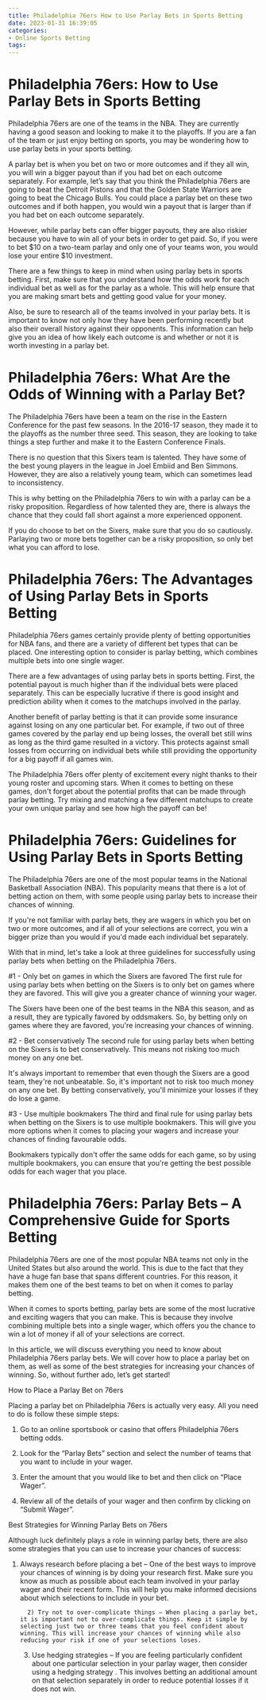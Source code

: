 ```yaml
---
title: Philadelphia 76ers How to Use Parlay Bets in Sports Betting
date: 2023-01-31 16:39:05
categories:
- Online Sports Betting
tags:
---
```



#  Philadelphia 76ers: How to Use Parlay Bets in Sports Betting

Philadelphia 76ers are one of the teams in the NBA. They are currently having a good season and looking to make it to the playoffs. If you are a fan of the team or just enjoy betting on sports, you may be wondering how to use parlay bets in your sports betting.

A parlay bet is when you bet on two or more outcomes and if they all win, you will win a bigger payout than if you had bet on each outcome separately. For example, let’s say that you think the Philadelphia 76ers are going to beat the Detroit Pistons and that the Golden State Warriors are going to beat the Chicago Bulls. You could place a parlay bet on these two outcomes and if both happen, you would win a payout that is larger than if you had bet on each outcome separately.

However, while parlay bets can offer bigger payouts, they are also riskier because you have to win all of your bets in order to get paid. So, if you were to bet $10 on a two-team parlay and only one of your teams won, you would lose your entire $10 investment.

There are a few things to keep in mind when using parlay bets in sports betting. First, make sure that you understand how the odds work for each individual bet as well as for the parlay as a whole. This will help ensure that you are making smart bets and getting good value for your money.

Also, be sure to research all of the teams involved in your parlay bets. It is important to know not only how they have been performing recently but also their overall history against their opponents. This information can help give you an idea of how likely each outcome is and whether or not it is worth investing in a parlay bet.

#  Philadelphia 76ers: What Are the Odds of Winning with a Parlay Bet? 

The Philadelphia 76ers have been a team on the rise in the Eastern Conference for the past few seasons. In the 2016-17 season, they made it to the playoffs as the number three seed. This season, they are looking to take things a step further and make it to the Eastern Conference Finals.

There is no question that this Sixers team is talented. They have some of the best young players in the league in Joel Embiid and Ben Simmons. However, they are also a relatively young team, which can sometimes lead to inconsistency.

This is why betting on the Philadelphia 76ers to win with a parlay can be a risky proposition. Regardless of how talented they are, there is always the chance that they could fall short against a more experienced opponent.

If you do choose to bet on the Sixers, make sure that you do so cautiously. Parlaying two or more bets together can be a risky proposition, so only bet what you can afford to lose.

#  Philadelphia 76ers: The Advantages of Using Parlay Bets in Sports Betting 

Philadelphia 76ers games certainly provide plenty of betting opportunities for NBA fans, and there are a variety of different bet types that can be placed. One interesting option to consider is parlay betting, which combines multiple bets into one single wager.

There are a few advantages of using parlay bets in sports betting. First, the potential payout is much higher than if the individual bets were placed separately. This can be especially lucrative if there is good insight and prediction ability when it comes to the matchups involved in the parlay.

Another benefit of parlay betting is that it can provide some insurance against losing on any one particular bet. For example, if two out of three games covered by the parlay end up being losses, the overall bet still wins as long as the third game resulted in a victory. This protects against small losses from occurring on individual bets while still providing the opportunity for a big payoff if all games win.

The Philadelphia 76ers offer plenty of excitement every night thanks to their young roster and upcoming stars. When it comes to betting on these games, don't forget about the potential profits that can be made through parlay betting. Try mixing and matching a few different matchups to create your own unique parlay and see how high the payoff can be!

# Philadelphia 76ers: Guidelines for Using Parlay Bets in Sports Betting 

The Philadelphia 76ers are one of the most popular teams in the National Basketball Association (NBA). This popularity means that there is a lot of betting action on them, with some people using parlay bets to increase their chances of winning.

If you're not familiar with parlay bets, they are wagers in which you bet on two or more outcomes, and if all of your selections are correct, you win a bigger prize than you would if you'd made each individual bet separately.

With that in mind, let's take a look at three guidelines for successfully using parlay bets when betting on the Philadelphia 76ers.

#1 - Only bet on games in which the Sixers are favored
The first rule for using parlay bets when betting on the Sixers is to only bet on games where they are favored. This will give you a greater chance of winning your wager.

The Sixers have been one of the best teams in the NBA this season, and as a result, they are typically favored by oddsmakers. So, by betting only on games where they are favored, you're increasing your chances of winning.

#2 - Bet conservatively 
The second rule for using parlay bets when betting on the Sixers is to bet conservatively. This means not risking too much money on any one bet.

It's always important to remember that even though the Sixers are a good team, they're not unbeatable. So, it's important not to risk too much money on any one bet. By betting conservatively, you'll minimize your losses if they do lose a game.

#3 - Use multiple bookmakers 
The third and final rule for using parlay bets when betting on the Sixers is to use multiple bookmakers. This will give you more options when it comes to placing your wagers and increase your chances of finding favourable odds.

Bookmakers typically don't offer the same odds for each game, so by using multiple bookmakers, you can ensure that you're getting the best possible odds for each wager that you place.

# Philadelphia 76ers: Parlay Bets – A Comprehensive Guide for Sports Betting

Philadelphia 76ers are one of the most popular NBA teams not only in the United States but also around the world. This is due to the fact that they have a huge fan base that spans different countries. For this reason, it makes them one of the best teams to bet on when it comes to parlay betting.

When it comes to sports betting, parlay bets are some of the most lucrative and exciting wagers that you can make. This is because they involve combining multiple bets into a single wager, which offers you the chance to win a lot of money if all of your selections are correct.

In this article, we will discuss everything you need to know about Philadelphia 76ers parlay bets. We will cover how to place a parlay bet on them, as well as some of the best strategies for increasing your chances of winning. So, without further ado, let’s get started!

How to Place a Parlay Bet on 76ers

Placing a parlay bet on Philadelphia 76ers is actually very easy. All you need to do is follow these simple steps:

1. Go to an online sportsbook or casino that offers Philadelphia 76ers betting odds.

2. Look for the “Parlay Bets” section and select the number of teams that you want to include in your wager.

3. Enter the amount that you would like to bet and then click on “Place Wager”.

4. Review all of the details of your wager and then confirm by clicking on “Submit Wager”.

Best Strategies for Winning Parlay Bets on 76ers

Although luck definitely plays a role in winning parlay bets, there are also some strategies that you can use to increase your chances of success:

1) Always research before placing a bet – One of the best ways to improve your chances of winning is by doing your research first. Make sure you know as much as possible about each team involved in your parlay wager and their recent form. This will help you make informed decisions about which selections to include in your bet.


	 	 2) Try not to over-complicate things – When placing a parlay bet, it is important not to over-complicate things. Keep it simple by selecting just two or three teams that you feel confident about winning. This will increase your chances of winning while also reducing your risk if one of your selections loses.



 	 3) Use hedging strategies – If you are feeling particularly confident about one particular selection in your parlay wager, then consider using a hedging strategy . This involves betting an additional amount on that selection separately in order to reduce potential losses if it does not win.